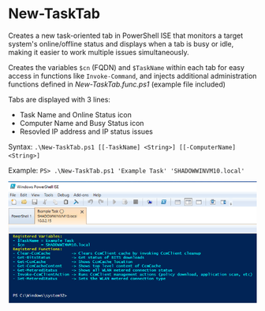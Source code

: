 # New-TaskTab

Creates a new task-oriented tab in PowerShell ISE that monitors a target system's online/offline status and displays when a tab is busy or idle, making it easier to work multiple issues simultaneously.

Creates the variables `$cn` (FQDN) and `$TaskName` within each tab for easy access in functions like `Invoke-Command`, and injects additional administration functions defined in *New-TaskTab.func.ps1* (example file included)

Tabs are displayed with 3 lines:
- Task Name and Online Status icon
- Computer Name and Busy Status icon
- Resovled IP address and IP status issues

Syntax: `.\New-TaskTab.ps1 [[-TaskName] <String>] [[-ComputerName] <String>]`

Example: `PS> .\New-TaskTab.ps1 'Example Task' 'SHADOWWINVM10.local'`

![Example Task Tab](/example.png)

